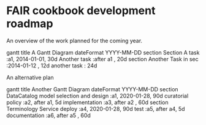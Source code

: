 # FAIR cookbook development roadmap

An overview of the work planned for the coming year.

<div class="mermaid">
gantt
    title A Gantt Diagram
    dateFormat  YYYY-MM-DD
    section Section
    A task           :a1, 2014-01-01, 30d
    Another task     :after a1  , 20d
    section Another
    Task in sec      :2014-01-12  , 12d
    another task      : 24d
</div>


An alternative plan

<div class="mermaid">
gantt
    title Another Gantt Diagram
    dateFormat  YYYY-MM-DD
    section DataCatalog
    model selection and design        :a1, 2020-01-28, 90d
    curatorial policy              :a2, after a1, 5d
    implementation                  :a3, after a2 , 60d
    section Terminology Service
    deploy        :a4, 2020-01-28, 90d
    test               :a5, after a4, 5d
    documentation                  :a6, after a5 , 60d
</div>
